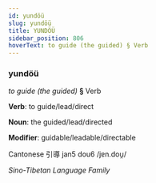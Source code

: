 ```yaml
---
id: yundöü
slug: yundöü
title: YUNDÖÜ
sidebar_position: 806
hoverText: to guide (the guided) § Verb
---
```


### yundöü

*to guide (the guided)* **§** Verb

**Verb**: to guide/lead/direct

**Noun**: the guided/lead/directed

**Modifier**: guidable/leadable/directable

Cantonese 引導 jan5 dou6 /jɐn.dou̯/

*Sino-Tibetan Language Family*